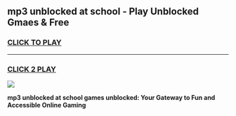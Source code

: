 
## mp3 unblocked at school - Play Unblocked Gmaes & Free
<h3>
<a href="https://news.freeplayer.one?title=mp3_unblocked_at_school&ref=23F">CLICK TO PLAY</a></h3>
<hr>

<h3>
<a href="https://news.freeplayer.one?title=mp3_unblocked_at_school&ref=23F">CLICK 2 PLAY</a>
  
</h3>

<a href="https://news.freeplayer.one?title=mp3_unblocked_at_school&ref=23F/"><img src="https://clearcache.store/games.png"></a>


**mp3 unblocked at school games unblocked: Your Gateway to Fun and Accessible Online Gaming**

